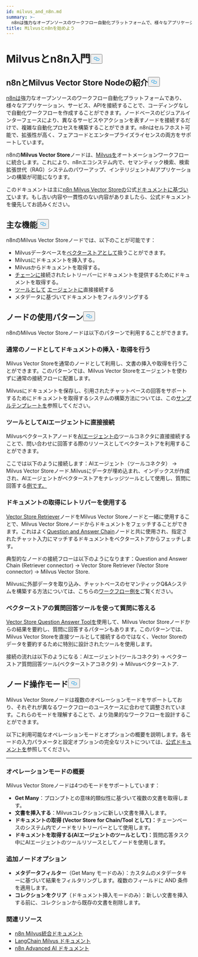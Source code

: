 ```yaml
---
id: milvus_and_n8n.md
summary: >-
  n8nは強力なオープンソースのワークフロー自動化プラットフォームで、様々なアプリケーション、サービス、APIを接続し、コーディングなしで自動化ワークフローを作成することができます。n8nはノードベースのビジュアルインターフェースにより、ユーザーは異なるサービスやアクションを表すノードを接続するだけで、複雑な自動化プロセスを構築することができます。n8nは、セルフホスト可能で、拡張性が高く、フェアコードとエンタープライズライセンスの両方をサポートしています。
title: Milvusとn8nを始めよう
---
```

<h1 id="Getting-Started-with-Milvus-and-n8n" class="common-anchor-header">Milvusとn8n入門<button data-href="#Getting-Started-with-Milvus-and-n8n" class="anchor-icon" translate="no">
      <svg translate="no"
        aria-hidden="true"
        focusable="false"
        height="20"
        version="1.1"
        viewBox="0 0 16 16"
        width="16"
      >
        <path
          fill="#0092E4"
          fill-rule="evenodd"
          d="M4 9h1v1H4c-1.5 0-3-1.69-3-3.5S2.55 3 4 3h4c1.45 0 3 1.69 3 3.5 0 1.41-.91 2.72-2 3.25V8.59c.58-.45 1-1.27 1-2.09C10 5.22 8.98 4 8 4H4c-.98 0-2 1.22-2 2.5S3 9 4 9zm9-3h-1v1h1c1 0 2 1.22 2 2.5S13.98 12 13 12H9c-.98 0-2-1.22-2-2.5 0-.83.42-1.64 1-2.09V6.25c-1.09.53-2 1.84-2 3.25C6 11.31 7.55 13 9 13h4c1.45 0 3-1.69 3-3.5S14.5 6 13 6z"
        ></path>
      </svg>
    </button></h1><h2 id="Introduction-to-n8n-and-the-Milvus-Vector-Store-Node" class="common-anchor-header">n8nとMilvus Vector Store Nodeの紹介<button data-href="#Introduction-to-n8n-and-the-Milvus-Vector-Store-Node" class="anchor-icon" translate="no">
      <svg translate="no"
        aria-hidden="true"
        focusable="false"
        height="20"
        version="1.1"
        viewBox="0 0 16 16"
        width="16"
      >
        <path
          fill="#0092E4"
          fill-rule="evenodd"
          d="M4 9h1v1H4c-1.5 0-3-1.69-3-3.5S2.55 3 4 3h4c1.45 0 3 1.69 3 3.5 0 1.41-.91 2.72-2 3.25V8.59c.58-.45 1-1.27 1-2.09C10 5.22 8.98 4 8 4H4c-.98 0-2 1.22-2 2.5S3 9 4 9zm9-3h-1v1h1c1 0 2 1.22 2 2.5S13.98 12 13 12H9c-.98 0-2-1.22-2-2.5 0-.83.42-1.64 1-2.09V6.25c-1.09.53-2 1.84-2 3.25C6 11.31 7.55 13 9 13h4c1.45 0 3-1.69 3-3.5S14.5 6 13 6z"
        ></path>
      </svg>
    </button></h2><p><a href="https://n8n.io/">n8nは</a>強力なオープンソースのワークフロー自動化プラットフォームであり、様々なアプリケーション、サービス、APIを接続することで、コーディングなしで自動化ワークフローを作成することができます。ノードベースのビジュアルインターフェースにより、異なるサービスやアクションを表すノードを接続するだけで、複雑な自動化プロセスを構築することができます。n8nはセルフホスト可能で、拡張性が高く、フェアコードとエンタープライズライセンスの両方をサポートしています。</p>
<p>n8nの<strong>Milvus Vector Store</strong>ノードは、<a href="https://milvus.io/">Milvusを</a>オートメーションワークフローに統合します。これにより、n8nエコシステム内で、セマンティック検索、検索拡張世代（RAG）システムのパワーアップ、インテリジェントAIアプリケーションの構築が可能になります。</p>
<p>このドキュメントは主に<a href="https://docs.n8n.io/integrations/builtin/cluster-nodes/root-nodes/n8n-nodes-langchain.vectorstoremilvus/">n8n Milvus Vector Storeの</a>公式<a href="https://docs.n8n.io/integrations/builtin/cluster-nodes/root-nodes/n8n-nodes-langchain.vectorstoremilvus/">ドキュメントに基づいて</a>います。もし古い内容や一貫性のない内容がありましたら、公式ドキュメントを優先してお読みください。</p>
<h2 id="Key-Features" class="common-anchor-header">主な機能<button data-href="#Key-Features" class="anchor-icon" translate="no">
      <svg translate="no"
        aria-hidden="true"
        focusable="false"
        height="20"
        version="1.1"
        viewBox="0 0 16 16"
        width="16"
      >
        <path
          fill="#0092E4"
          fill-rule="evenodd"
          d="M4 9h1v1H4c-1.5 0-3-1.69-3-3.5S2.55 3 4 3h4c1.45 0 3 1.69 3 3.5 0 1.41-.91 2.72-2 3.25V8.59c.58-.45 1-1.27 1-2.09C10 5.22 8.98 4 8 4H4c-.98 0-2 1.22-2 2.5S3 9 4 9zm9-3h-1v1h1c1 0 2 1.22 2 2.5S13.98 12 13 12H9c-.98 0-2-1.22-2-2.5 0-.83.42-1.64 1-2.09V6.25c-1.09.53-2 1.84-2 3.25C6 11.31 7.55 13 9 13h4c1.45 0 3-1.69 3-3.5S14.5 6 13 6z"
        ></path>
      </svg>
    </button></h2><p>n8nのMilvus Vector Storeノードでは、以下のことが可能です：</p>
<ul>
<li>Milvusデータベースを<a href="https://docs.n8n.io/glossary/#ai-vector-store">ベクターストアとして</a>扱うことができます。</li>
<li>Milvusにドキュメントを挿入する。</li>
<li>Milvusからドキュメントを取得する。</li>
<li><a href="https://docs.n8n.io/glossary/#ai-chain">チェーンに</a>接続されたレトリーバーにドキュメントを提供するためにドキュメントを取得する。</li>
<li><a href="https://docs.n8n.io/glossary/#ai-tool">ツールとして</a> <a href="https://docs.n8n.io/glossary/#ai-agent">エージェントに</a>直接接続する</li>
<li>メタデータに基づいてドキュメントをフィルタリングする</li>
</ul>
<h2 id="Node-Usage-Patterns" class="common-anchor-header">ノードの使用パターン<button data-href="#Node-Usage-Patterns" class="anchor-icon" translate="no">
      <svg translate="no"
        aria-hidden="true"
        focusable="false"
        height="20"
        version="1.1"
        viewBox="0 0 16 16"
        width="16"
      >
        <path
          fill="#0092E4"
          fill-rule="evenodd"
          d="M4 9h1v1H4c-1.5 0-3-1.69-3-3.5S2.55 3 4 3h4c1.45 0 3 1.69 3 3.5 0 1.41-.91 2.72-2 3.25V8.59c.58-.45 1-1.27 1-2.09C10 5.22 8.98 4 8 4H4c-.98 0-2 1.22-2 2.5S3 9 4 9zm9-3h-1v1h1c1 0 2 1.22 2 2.5S13.98 12 13 12H9c-.98 0-2-1.22-2-2.5 0-.83.42-1.64 1-2.09V6.25c-1.09.53-2 1.84-2 3.25C6 11.31 7.55 13 9 13h4c1.45 0 3-1.69 3-3.5S14.5 6 13 6z"
        ></path>
      </svg>
    </button></h2><p>n8nのMilvus Vector Storeノードは以下のパターンで利用することができます。</p>
<h3 id="Use-as-a-regular-node-to-insert-and-retrieve-documents" class="common-anchor-header">通常のノードとしてドキュメントの挿入・取得を行う</h3><p>Milvus Vector Storeを通常のノードとして利用し、文書の挿入や取得を行うことができます。このパターンでは、Milvus Vector Storeをエージェントを使わずに通常の接続フローに配置します。</p>
<p>Milvusにドキュメントを保存し、引用されたチャットベースの回答をサポートするためにドキュメントを取得するシステムの構築方法については、この<a href="https://n8n.io/workflows/3573-create-a-rag-system-with-paul-essays-milvus-and-openai-for-cited-answers/">サンプルテンプレートを</a>参照してください。</p>
<h3 id="Connect-directly-to-an-AI-agent-as-a-tool" class="common-anchor-header">ツールとしてAIエージェントに直接接続</h3><p>Milvusベクターストアノードを<a href="https://docs.n8n.io/integrations/builtin/cluster-nodes/root-nodes/n8n-nodes-langchain.agent/">AIエージェントの</a>ツールコネクタに直接接続することで、問い合わせに回答する際のリソースとしてベクターストアを利用することができます。</p>
<p>ここでは以下のように接続します：AIエージェント（ツールコネクタ） -&gt; Milvus Vector Storeノード.Milvusにデータが埋め込まれ、インデックスが作成され、AIエージェントがベクターストアをナレッジツールとして使用し、質問に回答する<a href="https://n8n.io/workflows/3576-paul-graham-essay-search-and-chat-with-milvus-vector-database/">例です。</a></p>
<h3 id="Use-a-retriever-to-fetch-documents" class="common-anchor-header">ドキュメントの取得にレトリバーを使用する</h3><p><a href="https://docs.n8n.io/integrations/builtin/cluster-nodes/sub-nodes/n8n-nodes-langchain.retrievervectorstore/">Vector Store Retriever</a>ノードをMilvus Vector Storeノードと一緒に使用することで、Milvus Vector Storeノードからドキュメントをフェッチすることができます。これはよく<a href="https://docs.n8n.io/integrations/builtin/cluster-nodes/root-nodes/n8n-nodes-langchain.chainretrievalqa/">Question and Answer Chain</a>ノードと共に使用され、指定されたチャット入力にマッチするドキュメントをベクターストアからフェッチします。</p>
<p>典型的なノードの接続フローは以下のようになります：Question and Answer Chain (Retriever connector) -&gt; Vector Store Retriever (Vector Store connector) -&gt; Milvus Vector Store.</p>
<p>Milvusに外部データを取り込み、チャットベースのセマンティックQ&amp;Aシステムを構築する方法については、こちらの<a href="https://n8n.io/workflows/3574-create-a-paul-graham-essay-qanda-system-with-openai-and-milvus-vector-database/">ワークフロー例を</a>ご覧ください。</p>
<h3 id="Use-the-Vector-Store-Question-Answer-Tool-to-answer-questions" class="common-anchor-header">ベクターストアの質問回答ツールを使って質問に答える</h3><p><a href="https://docs.n8n.io/integrations/builtin/cluster-nodes/sub-nodes/n8n-nodes-langchain.toolvectorstore/">Vector Store Question Answer Toolを</a>使用して、Milvus Vector Storeノードからの結果を要約し、質問に回答するパターンもあります。このパターンでは、Milvus Vector Storeを直接ツールとして接続するのではなく、Vector Storeのデータを要約するために特別に設計されたツールを使用します。</p>
<p>接続の流れは以下のようになる：AIエージェント(ツールコネクタ) -&gt; ベクターストア質問回答ツール(ベクターストアコネクタ) -&gt; Milvusベクターストア.</p>
<h2 id="Node-Operation-Modes" class="common-anchor-header">ノード操作モード<button data-href="#Node-Operation-Modes" class="anchor-icon" translate="no">
      <svg translate="no"
        aria-hidden="true"
        focusable="false"
        height="20"
        version="1.1"
        viewBox="0 0 16 16"
        width="16"
      >
        <path
          fill="#0092E4"
          fill-rule="evenodd"
          d="M4 9h1v1H4c-1.5 0-3-1.69-3-3.5S2.55 3 4 3h4c1.45 0 3 1.69 3 3.5 0 1.41-.91 2.72-2 3.25V8.59c.58-.45 1-1.27 1-2.09C10 5.22 8.98 4 8 4H4c-.98 0-2 1.22-2 2.5S3 9 4 9zm9-3h-1v1h1c1 0 2 1.22 2 2.5S13.98 12 13 12H9c-.98 0-2-1.22-2-2.5 0-.83.42-1.64 1-2.09V6.25c-1.09.53-2 1.84-2 3.25C6 11.31 7.55 13 9 13h4c1.45 0 3-1.69 3-3.5S14.5 6 13 6z"
        ></path>
      </svg>
    </button></h2><p>Milvus Vector Storeノードは複数のオペレーションモードをサポートしており、それぞれが異なるワークフローのユースケースに合わせて調整されています。これらのモードを理解することで、より効果的なワークフローを設計することができます。</p>
<p>以下に利用可能なオペレーションモードとオプションの概要を説明します。各モードの入力パラメータと設定オプションの完全なリストについては、<a href="https://docs.n8n.io/integrations/builtin/cluster-nodes/root-nodes/n8n-nodes-langchain.vectorstoremilvus/">公式ドキュメントを</a>参照してください。</p>
<hr>
<h3 id="Operation-Modes-Overview" class="common-anchor-header">オペレーションモードの概要</h3><p>Milvus Vector Storeノードは4つのモードをサポートしています：</p>
<ul>
<li><strong>Get Many</strong>：プロンプトとの意味的類似性に基づいて複数の文書を取得します。</li>
<li><strong>文書を挿入する</strong>：Milvusコレクションに新しい文書を挿入します。</li>
<li><strong>ドキュメントの取得 (Vector Store for Chain/Tool として)：</strong>チェーンベースのシステム内でノードをリトリーバーとして使用します。</li>
<li><strong>ドキュメントを取得する(AIエージェントのツールとして)：</strong>質問応答タスク中にAIエージェントのツールリソースとしてノードを使用します。</li>
</ul>
<h3 id="Additional-Node-Options" class="common-anchor-header">追加ノードオプション</h3><ul>
<li><strong>メタデータフィルター</strong>（Get Many モードのみ）：カスタムのメタデータキーに基づいて結果をフィルタリングします。複数のフィールドに AND 条件を適用します。</li>
<li><strong>コレクションをクリア</strong>（ドキュメント挿入モードのみ）：新しい文書を挿入する前に、コレクションから既存の文書を削除します。</li>
</ul>
<h3 id="Related-Resources" class="common-anchor-header">関連リソース</h3><ul>
<li><a href="https://docs.n8n.io/integrations/builtin/cluster-nodes/root-nodes/n8n-nodes-langchain.vectorstoremilvus/">n8n Milvus統合ドキュメント</a></li>
<li><a href="https://js.langchain.com/docs/integrations/vectorstores/milvus/">LangChain Milvus ドキュメント</a></li>
<li><a href="https://docs.n8n.io/advanced-ai/">n8n Advanced AI ドキュメント</a></li>
</ul>
